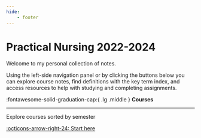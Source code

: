 ```yaml
---
hide: 
    - footer
---
```


# Practical Nursing 2022-2024

Welcome to my personal collection of notes. 

Using the left-side navigation panel or by clicking the buttons below you can explore course notes, find definitions with the key term index, and access resources to help with studying and completing assignments.


<div class="grid cards" markdown>

:fontawesome-solid-graduation-cap:{ .lg .middle } __Courses__

---

Explore courses sorted by semester

[:octicons-arrow-right-24: Start here](Courses/Semesters/index.md)

</div>
